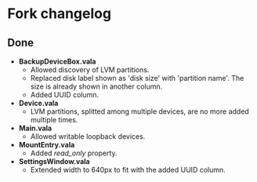 # Fork changelog

## Done

- **BackupDeviceBox.vala**
  - Allowed discovery of LVM partitions.
  - Replaced disk label shown as 'disk size' with 'partition name'. The size is already shown in another column.
  - Added UUID column.
- **Device.vala**
  - LVM partitions, splitted among multiple devices, are no more added multiple times.
- **Main.vala**
  - Allowed writable loopback devices.
- **MountEntry.vala**
  - Added _read_only_ property.
- **SettingsWindow.vala**
  - Extended width to 640px to fit with the added UUID column.